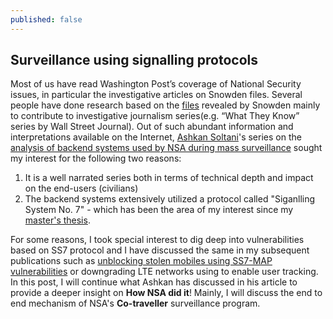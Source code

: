 ```yaml
---
published: false
---
```




## Surveillance using signalling protocols

Most of us have read Washington Post’s coverage of National Security issues, in particular the investigative articles on Snowden files. Several people have done research based on the [files](https://cryptome.org/2013/11/snowden-tally.htm) revealed by Snowden mainly to contribute to investigative journalism series(e.g. “What They Know” series by Wall Street Journal). Out of such abundant information and interpretations available on the Internet, [Ashkan Soltani](https://twitter.com/ashk4n)'s series on the [analysis of backend systems used by NSA during mass surveillance](http://ashkansoltani.org/work/washpost/) sought my interest for the following two reasons:
1. It is a well narrated series both in terms of technical depth and impact on the end-users (civilians)
2. The backend systems extensively utilized a protocol called "Siganlling System No. 7" - which has been the area of my interest since my [master's thesis](https://aaltodoc.aalto.fi/handle/123456789/19044).

For some reasons, I took special interest to dig deep into vulnerabilities based on SS7 protocol and I have discussed the same in my subsequent publications such as [unblocking stolen mobiles using SS7-MAP vulnerabilities](eeexplore.ieee.org/xpls/abs_all.jsp?arnumber=7345408) or downgrading LTE networks using to enable user tracking. In this post, I will continue what Ashkan has discussed in his article to provide a deeper insight on **How NSA did it**! Mainly, I will discuss the end to end mechanism of NSA's **Co-traveller** surveillance program.






